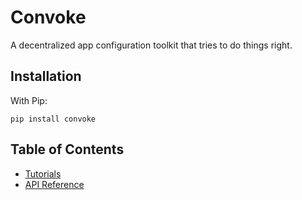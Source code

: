 # Convoke

A decentralized app configuration toolkit that tries to do things right.


## Installation

With Pip:

    pip install convoke


## Table of Contents

- [Tutorials](./tutorials/index.md)
- [API Reference](./reference/index.md)
